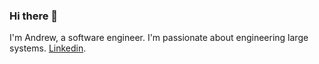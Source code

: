 ### Hi there 👋
I'm Andrew, a software engineer. I'm passionate about engineering large systems. [Linkedin](https://www.linkedin.com/in/andrew-hahn-986a3a157/).
